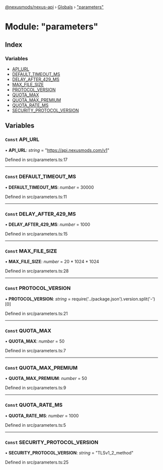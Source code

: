 [@nexusmods/nexus-api](../README.md) › [Globals](../globals.md) › ["parameters"](_parameters_.md)

# Module: "parameters"

## Index

### Variables

* [API_URL](_parameters_.md#const-api_url)
* [DEFAULT_TIMEOUT_MS](_parameters_.md#const-default_timeout_ms)
* [DELAY_AFTER_429_MS](_parameters_.md#const-delay_after_429_ms)
* [MAX_FILE_SIZE](_parameters_.md#const-max_file_size)
* [PROTOCOL_VERSION](_parameters_.md#const-protocol_version)
* [QUOTA_MAX](_parameters_.md#const-quota_max)
* [QUOTA_MAX_PREMIUM](_parameters_.md#const-quota_max_premium)
* [QUOTA_RATE_MS](_parameters_.md#const-quota_rate_ms)
* [SECURITY_PROTOCOL_VERSION](_parameters_.md#const-security_protocol_version)

## Variables

### `Const` API_URL

• **API_URL**: *string* = "https://api.nexusmods.com/v1"

Defined in src/parameters.ts:17

___

### `Const` DEFAULT_TIMEOUT_MS

• **DEFAULT_TIMEOUT_MS**: *number* = 30000

Defined in src/parameters.ts:11

___

### `Const` DELAY_AFTER_429_MS

• **DELAY_AFTER_429_MS**: *number* = 1000

Defined in src/parameters.ts:15

___

### `Const` MAX_FILE_SIZE

• **MAX_FILE_SIZE**: *number* = 20 * 1024 * 1024

Defined in src/parameters.ts:28

___

### `Const` PROTOCOL_VERSION

• **PROTOCOL_VERSION**: *string* = require('../package.json').version.split('-')[0]

Defined in src/parameters.ts:21

___

### `Const` QUOTA_MAX

• **QUOTA_MAX**: *number* = 50

Defined in src/parameters.ts:7

___

### `Const` QUOTA_MAX_PREMIUM

• **QUOTA_MAX_PREMIUM**: *number* = 50

Defined in src/parameters.ts:9

___

### `Const` QUOTA_RATE_MS

• **QUOTA_RATE_MS**: *number* = 1000

Defined in src/parameters.ts:5

___

### `Const` SECURITY_PROTOCOL_VERSION

• **SECURITY_PROTOCOL_VERSION**: *string* = "TLSv1_2_method"

Defined in src/parameters.ts:25
